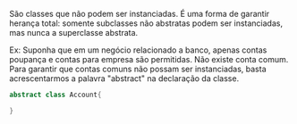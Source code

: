 São classes que não podem ser instanciadas. É uma forma de garantir herança total: somente subclasses não abstratas podem ser instanciadas, mas nunca a superclasse abstrata.

Ex: Suponha que em um negócio relacionado a banco, apenas contas poupança e contas para empresa são permitidas. Não existe conta comum. Para garantir que contas comuns não possam ser instanciadas, basta acrescentarmos a palavra "abstract" na declaração da classe.

````c#
abstract class Account{

}
````